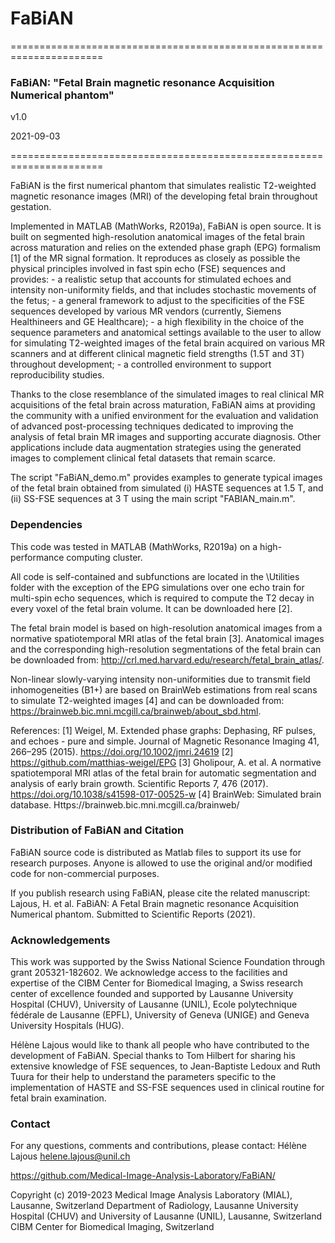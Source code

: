 # FaBiAN
======================================================================

### FaBiAN: "Fetal Brain magnetic resonance Acquisition Numerical phantom" ###

v1.0

2021-09-03

======================================================================

FaBiAN is the first numerical phantom that simulates realistic T2-weighted magnetic resonance images (MRI) of the developing fetal brain throughout gestation.

Implemented in MATLAB (MathWorks, R2019a), FaBiAN is open source. It is built on segmented high-resolution anatomical images of the fetal brain across maturation and relies on the extended phase graph (EPG) formalism [1] of the MR signal formation. It reproduces as closely as possible the physical principles involved in fast spin echo (FSE) sequences and provides:
     - a realistic setup that accounts for stimulated echoes and intensity non-uniformity fields, and that includes stochastic movements of the fetus;
     - a general framework to adjust to the specificities of the FSE sequences developed by various MR vendors (currently, Siemens Healthineers and GE Healthcare);
     - a high flexibility in the choice of the sequence parameters and anatomical settings available to the user to allow for simulating T2-weighted images of the fetal brain acquired on various MR scanners and at different clinical magnetic field strengths (1.5T and 3T) throughout development;
     - a controlled environment to support reproducibility studies.

Thanks to the close resemblance of the simulated images to real clinical MR acquisitions of the fetal brain across maturation, FaBiAN aims at providing the community with a unified environment for the evaluation and validation of advanced post-processing techniques dedicated to improving the analysis of fetal brain MR images and supporting accurate diagnosis. Other applications include data augmentation strategies using the generated images to complement clinical fetal datasets that remain scarce.

The script "FaBiAN_demo.m" provides examples to generate typical images of the fetal brain obtained from simulated (i) HASTE sequences at 1.5 T, and (ii) SS-FSE sequences at 3 T using the main script "FABIAN_main.m".


### Dependencies ###

This code was tested in MATLAB (MathWorks, R2019a) on a high-performance computing cluster.

All code is self-contained and subfunctions are located in the \Utilities folder with the exception of the EPG simulations over one echo train for multi-spin echo sequences, which is required to compute the T2 decay in every voxel of the fetal brain volume. It can be downloaded here [2].

The fetal brain model is based on high-resolution anatomical images from a normative spatiotemporal MRI atlas of the fetal brain [3]. Anatomical images and the corresponding high-resolution segmentations of the fetal brain can be downloaded from: http://crl.med.harvard.edu/research/fetal_brain_atlas/.

Non-linear slowly-varying intensity non-uniformities due to transmit field inhomogeneities (B1+) are based on BrainWeb estimations from real scans to simulate T2-weighted images [4] and can be downloaded from: https://brainweb.bic.mni.mcgill.ca/brainweb/about_sbd.html.

References:
[1] Weigel, M. Extended phase graphs: Dephasing, RF pulses, and echoes - pure and simple. Journal of Magnetic Resonance Imaging 41, 266–295 (2015). https://doi.org/10.1002/jmri.24619
[2] https://github.com/matthias-weigel/EPG
[3] Gholipour, A. et al. A normative spatiotemporal MRI atlas of the fetal brain for automatic segmentation and analysis of early brain growth. Scientific Reports 7, 476 (2017). https://doi.org/10.1038/s41598-017-00525-w
[4] BrainWeb: Simulated brain database. Https://brainweb.bic.mni.mcgill.ca/brainweb/


### Distribution of FaBiAN and Citation ###

FaBiAN source code is distributed as Matlab files to support its use for research purposes. Anyone is allowed to use the original and/or modified code for non-commercial purposes.

If you publish research using FaBiAN, please cite the related manuscript: Lajous, H. et al. FaBiAN: A Fetal Brain magnetic resonance Acquisition Numerical phantom. Submitted to Scientific Reports (2021).


### Acknowledgements ###

This work was supported by the Swiss National Science Foundation through grant 205321-182602. We acknowledge access to the facilities and expertise of the CIBM Center for Biomedical Imaging, a Swiss research center of excellence founded and supported by Lausanne University Hospital (CHUV), University of Lausanne (UNIL), Ecole polytechnique fédérale de Lausanne (EPFL), University of Geneva (UNIGE) and Geneva University Hospitals (HUG).

Hélène Lajous would like to thank all people who have contributed to the development of FaBiAN. Special thanks to Tom Hilbert for sharing his extensive knowledge of FSE sequences, to Jean-Baptiste Ledoux and Ruth Tuura for their help to understand the parameters specific to the implementation of HASTE and SS-FSE sequences used in clinical routine for fetal brain examination.


### Contact ###

For any questions, comments and contributions, please contact:
Hélène Lajous
helene.lajous@unil.ch

https://github.com/Medical-Image-Analysis-Laboratory/FaBiAN/


Copyright (c) 2019-2023
Medical Image Analysis Laboratory (MIAL), Lausanne, Switzerland
Department of Radiology, Lausanne University Hospital (CHUV) and University of Lausanne (UNIL), Lausanne, Switzerland
CIBM Center for Biomedical Imaging, Switzerland

